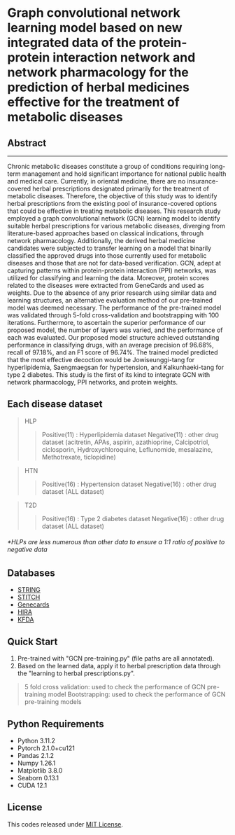 # Graph convolutional network learning model based on new integrated data of the protein-protein interaction network and network pharmacology for the prediction of herbal medicines effective for the treatment of metabolic diseases

## Abstract
-------------
Chronic metabolic diseases constitute a group of conditions requiring long-term management and hold significant importance for national public health and medical care.
Currently, in oriental medicine, there are no insurance-covered herbal prescriptions designated primarily for the treatment of metabolic diseases. 
Therefore, the objective of this study was to identify herbal prescriptions from the existing pool of insurance-covered options that could be effective in treating metabolic diseases. 
This research study employed a graph convolutional network (GCN) learning model to identify suitable herbal prescriptions for various metabolic diseases, diverging from literature-based approaches based on classical indications, through network pharmacology.
Additionally, the derived herbal medicine candidates were subjected to transfer learning on a model that binarily classified the approved drugs into those currently used for metabolic diseases and those that are not for data-based verification.
GCN, adept at capturing patterns within protein-protein interaction (PPI) networks, was utilized for classifying and learning the data. 
Moreover, protein scores related to the diseases were extracted from GeneCards and used as weights. Due to the absence of any prior research using similar data and learning structures, an alternative evaluation method of our pre-trained model was deemed necessary. 
The performance of the pre-trained model was validated through 5-fold cross-validation and bootstrapping with 100 iterations. 
Furthermore, to ascertain the superior performance of our proposed model, the number of layers was varied, and the performance of each was evaluated.
Our proposed model structure achieved outstanding performance in classifying drugs, with an average precision of 96.68%, recall of 97.18%, and an F1 score of 96.74%. 
The trained model predicted that the most effective decoction would be Jowiseunggi-tang for hyperlipidemia, Saengmaegsan for hypertension, and Kalkunhaeki-tang for type 2 diabetes. This study is the first of its kind to integrate GCN with network pharmacology, PPI networks, and protein weights.


## Each disease dataset
>HLP 
>>Positive(11) : Hyperlipidemia dataset
>>Negative(11)  : other drug dataset (acitretin, APAs, aspirin, azathioprine, Calcipotriol, ciclosporin, Hydroxychloroquine, Leflunomide, mesalazine, Methotrexate, ticlopidine)

>HTN 
>>Positive(16) : Hypertension dataset
>>Negative(16) : other drug dataset (ALL dataset)

>T2D 
>>Positive(16) : Type 2 diabetes dataset
>>Negative(16) : other drug dataset (ALL dataset)
###### *HLPs are less numerous than other data to ensure a 1:1 ratio of positive to negative data


## Databases
+ [STRING](https://string-db.org/cgi/input?sessionId=bsB4FyslFsBf&input_page_show_search=on) 
+ [STITCH](http://stitch.embl.de/cgi/input.pl?UserId=7KQ28lWyBCV2&sessionId=zoXwJ5hyBL9R)
+ [Genecards](https://www.genecards.org/)
+ [HIRA](https://opendata.hira.or.kr/op/opc/olapMjDiseaseInfoTab1.do#none)
+ [KFDA](https://www.mfds.go.kr/index.do)

## Quick Start

1. Pre-trained with "GCN pre-training.py" (file paths are all annotated).
2. Based on the learned data, apply it to herbal prescription data through the "learning to herbal prescriptions.py".
> 5 fold cross validation: used to check the performance of GCN pre-training model
> Bootstrapping: used to check the performance of GCN pre-training models

## Python Requirements 
+ Python 3.11.2
+ Pytorch 2.1.0+cu121 
+ Pandas 2.1.2
+ Numpy 1.26.1
+ Matplotlib 3.8.0
+ Seaborn 0.13.1
+ CUDA 12.1

## License
This codes released under [MIT License](https://github.com/Rapoudok/GCN-herbal-medicine/blob/main/LICENSE).
